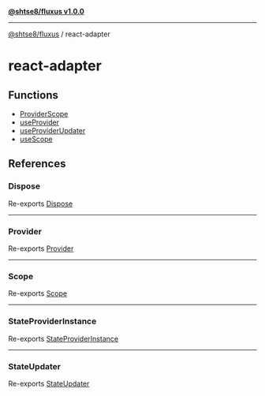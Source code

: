 [**@shtse8/fluxus v1.0.0**](../README.md)

***

[@shtse8/fluxus](../README.md) / react-adapter

# react-adapter

## Functions

- [ProviderScope](functions/ProviderScope.md)
- [useProvider](functions/useProvider.md)
- [useProviderUpdater](functions/useProviderUpdater.md)
- [useScope](functions/useScope.md)

## References

### Dispose

Re-exports [Dispose](../src/type-aliases/Dispose.md)

***

### Provider

Re-exports [Provider](../src/type-aliases/Provider.md)

***

### Scope

Re-exports [Scope](../src/classes/Scope.md)

***

### StateProviderInstance

Re-exports [StateProviderInstance](../src/interfaces/StateProviderInstance.md)

***

### StateUpdater

Re-exports [StateUpdater](../src/type-aliases/StateUpdater.md)
